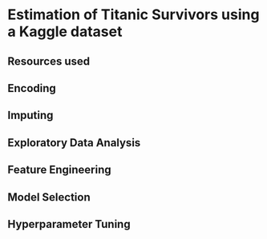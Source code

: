 # Estimation of Titanic Survivors using a Kaggle dataset

## Resources used

## Encoding

## Imputing

## Exploratory Data Analysis

## Feature Engineering 

## Model Selection 

## Hyperparameter Tuning 

